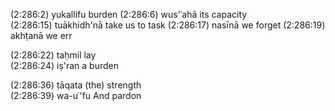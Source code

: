 (2:286:2)	  yukallifu	  burden
(2:286:6)	  wus'ʿahā	  its capacity	
(2:286:15)	tuākhidh'nā	take us to task	
(2:286:17)	nasīnā		  we forget
(2:286:19)	akhṭanā		  we err

(2:286:22)	taḥmil		  lay	
(2:286:24)	iṣ'ran		  a burden	

(2:286:36)	ṭāqata		  (the) strength	
(2:286:39)	wa-uʿ'fu	  And pardon	
